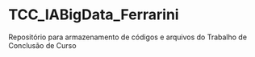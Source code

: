 # TCC_IABigData_Ferrarini
Repositório para armazenamento de códigos e arquivos do Trabalho de Conclusão de Curso
